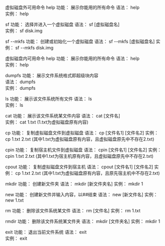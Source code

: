 
 虚拟磁盘外可用命令
 help            功能： 展示你能用的所有命令
                 语法： help  
				 实例： help

 sf              功能： 选择并进入一个虚拟磁盘
                 语法： sf [虚拟磁盘名]  
				 实例： sf disk.img

 sf --mkfs       功能： 创建或初始化一个虚拟磁盘
                 语法： sf --mkfs [虚拟磁盘名]
				 实例： sf --mkfs disk.img

 

 虚拟磁盘内可用命令
 help            功能： 展示你能用的所有命令 
                 语法： help  
				 实例： help

 dumpfs          功能： 展示文件系统格式即超级块内容                 
                 语法： dumpfs  
				 实例： dumpfs 

 ls              功能： 展示该文件系统所有文件 
                 语法： ls  
				 实例： ls

 cat             功能： 展示该文件系统某文件内容 
                 语法： cat [文件名]  
				 实例： cat 1.txt                    (1.txt为虚拟磁盘原有内容)

 cp              功能： 复制虚拟磁盘文件到虚拟磁盘
                 语法： cp [文件名1] [文件名2]
				 实例： cp 1.txt 2.txt               (其中1.txt为虚拟磁盘原有内容，且虚拟磁盘原先中不存在2.txt)

 cpin            功能： 复制宿主机文件到虚拟磁盘 
                 语法： cpin [文件名1] [文件名2]
				 实例： cpin 1.txt 2.txt             (其中1.txt为宿主机原有内容，且虚拟磁盘原先中不存在2.txt)

 cpout           功能： 复制虚拟磁盘文件到宿主机 
                 语法： cpout [文件名1] [文件名2] 
				 实例： cp 1.txt 2.txt               (其中1.txt为虚拟磁盘原有内容，且原先宿主机中不存在2.txt)

 mkdir           功能： 创建新文件夹 
                 语法： mkdir [新文件夹名]
				 实例： mkdir 1

 new             功能： 创建新文件并输入内容，以##结束 
                 语法： new [新文件名]
				 实例： new 1.txt

 rm              功能： 删除该文件系统某文件 
                 语法： rm [文件名] 
				 实例： rm 1.txt 

 rmdir           功能： 删除该文件系统某文件夹 
                 语法： mkdir [文件夹名] 
				 实例： mkdir 1

 exit            功能： 退出当前文件系统 
                 语法： exit   
				 实例： exit  
